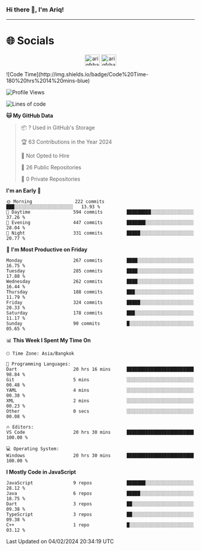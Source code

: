 ### Hi there 👋, I'm Ariq!
<hr>
<h1 align="">🌐 Socials</h1>
<p align="center">
<a href="https://www.linkedin.com/in/ariqfarhan/" target="blank"><img align="center" src="https://raw.githubusercontent.com/rahuldkjain/github-profile-readme-generator/master/src/images/icons/Social/linked-in-alt.svg" alt="ariqfrhan" height="30" width="40" /></a>
<a href="https://instagram.com/ariqfrhan" target="blank"><img align="center" src="https://raw.githubusercontent.com/rahuldkjain/github-profile-readme-generator/master/src/images/icons/Social/instagram.svg" alt="ariqfrhan" height="30" width="40" /></a>
</p>
<!--START_SECTION:waka-->
![Code Time](http://img.shields.io/badge/Code%20Time-180%20hrs%2014%20mins-blue)

![Profile Views](http://img.shields.io/badge/Profile%20Views-137-blue)

![Lines of code](https://img.shields.io/badge/From%20Hello%20World%20I%27ve%20Written-8.5%20million%20lines%20of%20code-blue)

**🐱 My GitHub Data** 

> 📦 ? Used in GitHub's Storage 
 > 
> 🏆 63 Contributions in the Year 2024
 > 
> 🚫 Not Opted to Hire
 > 
> 📜 26 Public Repositories 
 > 
> 🔑 0 Private Repositories 
 > 
**I'm an Early 🐤** 

```text
🌞 Morning                222 commits         ███░░░░░░░░░░░░░░░░░░░░░░   13.93 % 
🌆 Daytime                594 commits         █████████░░░░░░░░░░░░░░░░   37.26 % 
🌃 Evening                447 commits         ███████░░░░░░░░░░░░░░░░░░   28.04 % 
🌙 Night                  331 commits         █████░░░░░░░░░░░░░░░░░░░░   20.77 % 
```
📅 **I'm Most Productive on Friday** 

```text
Monday                   267 commits         ████░░░░░░░░░░░░░░░░░░░░░   16.75 % 
Tuesday                  285 commits         ████░░░░░░░░░░░░░░░░░░░░░   17.88 % 
Wednesday                262 commits         ████░░░░░░░░░░░░░░░░░░░░░   16.44 % 
Thursday                 188 commits         ███░░░░░░░░░░░░░░░░░░░░░░   11.79 % 
Friday                   324 commits         █████░░░░░░░░░░░░░░░░░░░░   20.33 % 
Saturday                 178 commits         ███░░░░░░░░░░░░░░░░░░░░░░   11.17 % 
Sunday                   90 commits          █░░░░░░░░░░░░░░░░░░░░░░░░   05.65 % 
```


📊 **This Week I Spent My Time On** 

```text
🕑︎ Time Zone: Asia/Bangkok

💬 Programming Languages: 
Dart                     20 hrs 16 mins      █████████████████████████   98.84 % 
Git                      5 mins              ░░░░░░░░░░░░░░░░░░░░░░░░░   00.48 % 
YAML                     4 mins              ░░░░░░░░░░░░░░░░░░░░░░░░░   00.38 % 
XML                      2 mins              ░░░░░░░░░░░░░░░░░░░░░░░░░   00.23 % 
Other                    0 secs              ░░░░░░░░░░░░░░░░░░░░░░░░░   00.08 % 

🔥 Editors: 
VS Code                  20 hrs 30 mins      █████████████████████████   100.00 % 

💻 Operating System: 
Windows                  20 hrs 30 mins      █████████████████████████   100.00 % 
```

**I Mostly Code in JavaScript** 

```text
JavaScript               9 repos             ███████░░░░░░░░░░░░░░░░░░   28.12 % 
Java                     6 repos             █████░░░░░░░░░░░░░░░░░░░░   18.75 % 
Dart                     3 repos             ██░░░░░░░░░░░░░░░░░░░░░░░   09.38 % 
TypeScript               3 repos             ██░░░░░░░░░░░░░░░░░░░░░░░   09.38 % 
C++                      1 repo              █░░░░░░░░░░░░░░░░░░░░░░░░   03.12 % 
```




 Last Updated on 04/02/2024 20:34:19 UTC
<!--END_SECTION:waka-->
